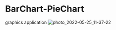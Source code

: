 # BarChart-PieChart
graphics application
![photo_2022-05-25_11-37-22](https://user-images.githubusercontent.com/88515816/170219525-e3434527-f7da-4dd4-933b-7cde3cef5f6a.jpg)
